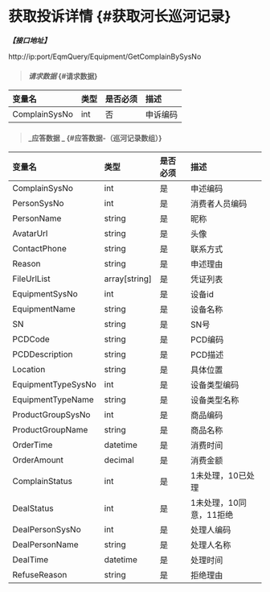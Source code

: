 # 获取投诉详情 {#获取河长巡河记录}

_**【接口地址】**_

http://ip:port/EqmQuery/Equipment/GetComplainBySysNo

> #### _请求数据_ {#请求数据}

| 变量名 | 类型 | 是否必须 | 描述 |
| :--- | :--- | :--- | :--- |
| ComplainSysNo | int | 否 | 申诉编码 |

> #### _应答数据 _ {#应答数据-（巡河记录数组）}

| 变量名 | 类型 | 是否必须 | 描述 |
| :--- | :--- | :--- | :--- |
| ComplainSysNo | int | 是 | 申述编码 |
| PersonSysNo | int | 是 | 消费者人员编码 |
| PersonName | string | 是 | 昵称 |
| AvatarUrl | string | 是 | 头像 |
| ContactPhone | string | 是 | 联系方式 |
| Reason | string | 是 | 申述理由 |
| FileUrlList | array\[string\] | 是 | 凭证列表 |
| EquipmentSysNo | int | 是 | 设备id |
| EquipmentName | string | 是 | 设备名称 |
| SN | string | 是 | SN号 |
| PCDCode | string | 是 | PCD编码 |
| PCDDescription | string | 是 | PCD描述 |
| Location | string | 是 | 具体位置 |
| EquipmentTypeSysNo | int | 是 | 设备类型编码 |
| EquipmentTypeName | string | 是 | 设备类型名称 |
| ProductGroupSysNo | int | 是 | 商品编码 |
| ProductGroupName | string | 是 | 商品名称 |
| OrderTime | datetime | 是 | 消费时间 |
| OrderAmount | decimal | 是 | 消费金额 |
| ComplainStatus | int | 是 | 1未处理，10已处理 |
| DealStatus | int | 是 | 1未处理，10同意，11拒绝 |
| DealPersonSysNo | int | 是 | 处理人编码 |
| DealPersonName | string | 是 | 处理人名称 |
| DealTime | datetime | 是 | 处理时间 |
| RefuseReason | string | 是 | 拒绝理由 |



